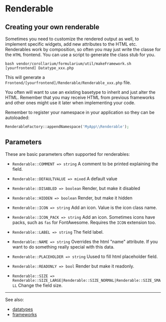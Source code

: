 # Renderable

## Creating your own renderable

Sometimes you need to customize the rendered output as well, to implement specific widgets, add new attributes to the HTML etc. Renderables work by composition, so often you may just write the classe for the `HTML` frontend. You can use a script to generate the class stub for you.

`bash vendor/corollarium/formularium/util/makeFramework.sh [yourfrontend] Datatype_xxx.php`

This will generate a `Frontend/[yourfrontend]/Renderable/Renderable_xxx.php` file.

You often will want to use an existing basetype to inherit and just alter the HTML. Remember that you may receive HTML from previous frameworks and other ones might use it later when implementing your code.

Remember to register your namespace in your application so they can be autoloaded:

```php
RenderableFactory::appendNamespace('MyApp\\Renderable');
```

## Parameters

These are basic parameters often supported for renderables:

- `Renderable::COMMENT => string`
  A comment to be printed explaining the field.

- `Renderable::DEFAULTVALUE => mixed`
  A default value

- `Renderable::DISABLED => boolean`
  Render, but make it disabled

- `Renderable::HIDDEN => boolean`
  Render, but make it hidden

- `Renderable::ICON => string`
  Add an icon. Value is the icon class name.

- `Renderable::ICON_PACK => string`
  Add an icon. Sometimes icons have packs, such as `fas` for FontAwesome. Requires the `ICON` extension too.

- `Renderable::LABEL => string`
  The field label.

- `Renderable::NAME => string`
  Overrides the html "name" attribute. If you want to do something really special with this data.

- `Renderable::PLACEHOLDER => string`
  Uused to fill html placeholder field.

- `Renderable::READONLY => bool`
  Render but make it readonly.

- `Renderable::SIZE => Renderable::SIZE_LARGE|Renderable::SIZE_NORMAL|Renderable::SIZE_SMALL`
  Change the field size.

---

See also:

- [datatypes](datatype.md)
- [frameworks](framework.md)
